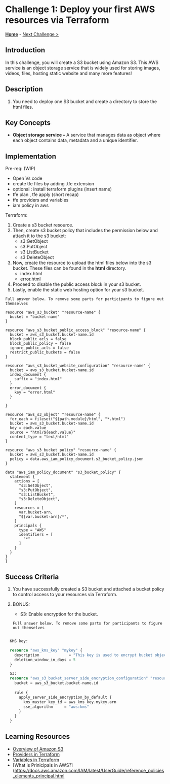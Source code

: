 # Challenge 1: Deploy your first AWS resources via Terraform

**[Home](../README.md)** - [Next Challenge &gt;](./Challenge-02.md)

## Introduction

In this challenge, you will create a S3 bucket using Amazon S3. This AWS service is an object storage service that is widely used for storing images, videos, files, hosting static website and many more features!

## Description

1. You need to deploy one S3 bucket and create a directory to store the html files.

## Key Concepts

- **Object storage service –** A service that manages data as object where each object contains data, metadata and a unique identifier.

## Implementation

Pre-req: (WIP)
- Open Vs code
- create tfe files by adding .tfe extension
- optional : install terraform plugins (insert name)
- tfe plan , tfe apply (short recap)
- tfe providers and variables
- iam policy in aws 

Terraform:

1. Create a s3 bucket resource.
2. Then, create s3 bucket policy that includes the permission below and attach it to the s3 bucket:
   - s3:GetObject
   - s3:PutObject
   - s3:ListBucket
   - s3:DeleteObject
3. Now, create the resource to upload the html files below into the s3 bucket. These files can be found in the **html** directory.
   - index.html
   - error.html
4. Proceed to disable the public access block in your s3 bucket.
5. Lastly, enable the static web hosting option for your s3 bucket.

   
`Full answer below. To remove some parts for participants to figure out themselves`

```
resource "aws_s3_bucket" "resource-name" {
  bucket = "bucket-name"
}

resource "aws_s3_bucket_public_access_block" "resource-name" {
  bucket = aws_s3_bucket.bucket-name.id
  block_public_acls = false
  block_public_policy = false
  ignore_public_acls = false
  restrict_public_buckets = false
}

resource "aws_s3_bucket_website_configuration" "resource-name" {
  bucket = aws_s3_bucket.bucket-name.id
  index_document {
    suffix = "index.html"
  } 
  error_document {
    key = "error.html"
  }
  
}

resource "aws_s3_object" "resource-name" {
  for_each = fileset("${path.module}/html", "*.html")
  bucket = aws_s3_bucket.bucket-name.id
  key = each.value
  source = "html/${each.value}"
  content_type = "text/html"
}

resource "aws_s3_bucket_policy" "resource-name" {
  bucket = aws_s3_bucket.bucket-name.id
  policy = data.aws_iam_policy_document.s3_bucket_policy.json
}

data "aws_iam_policy_document" "s3_bucket_policy" {
  statement {
    actions = [
      "s3:GetObject",
      "s3:PutObject",
      "s3:ListBucket",
      "s3:DeleteObject",
    ]
    resources = [
      var.bucket-arn,
      "${var.bucket-arn}/*",
    ]
    principals {
      type = "AWS"
      identifiers = [
        "*"
      ]
    }
  }
}
}
```
   
## Success Criteria

1. You have successfully created a S3 bucket and attached a bucket policy to control access to your resources via Terraform.
2. BONUS:
   - S3: Enable encryption for the bucket.
     
   `Full answer below. To remove some parts for participants to figure out themselves`

```Terraform

  KMS key:

  resource "aws_kms_key" "mykey" {
    description             = "This key is used to encrypt bucket objects and dynamodb"
    deletion_window_in_days = 5
  }

  S3:
  resource "aws_s3_bucket_server_side_encryption_configuration" "resource-name" {
    bucket = aws_s3_bucket.bucket-name.id
  
    rule {
      apply_server_side_encryption_by_default {
        kms_master_key_id = aws_kms_key.mykey.arn
        sse_algorithm     = "aws:kms"
      }
    }
  }
```

## Learning Resources

* [Overview of Amazon S3](https://docs.aws.amazon.com/AmazonS3/latest/userguide/UsingBucket.html)
* [Providers in Terraform](https://registry.terraform.io/providers/hashicorp/aws/latest)
* [Variables in Terraform](https://developer.hashicorp.com/terraform/language/values/variables)
* [What is Prinicipals in AWS?](https://docs.aws.amazon.com/IAM/latest/UserGuide/reference_policies_elements_principal.html

